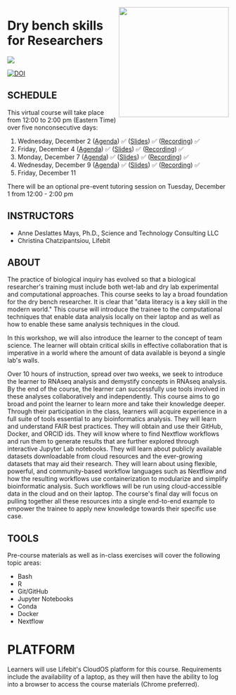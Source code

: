 <p align="center">
  <img src="https://static.wixstatic.com/media/b34882_b300f090387248599125482b6750206c.jpg"  width="250" align="right" >
</p>


# Dry bench skills for Researchers

![](assets/header.png)

[![DOI](https://zenodo.org/badge/DOI/10.5281/zenodo.4302133.svg)](https://doi.org/10.5281/zenodo.4302133)

## SCHEDULE
This virtual course will take place from 12:00 to 2:00 pm (Eastern Time) over five nonconsecutive days:

1. Wednesday, December 2 ([Agenda](classes/class_1/README.md)) ✅ ([Slides](assets/DryBenchResearcherDay1.pdf)) ✅ ([Recording](https://vimeo.com/486838280/7ed3c2fa40)) ✅ 
2. Friday, December 4 ([Agenda](classes/class_2/README.md)) ✅ ([Slides](assets/DryBenchResearcherDay2.pdf)) ✅ ([Recording](https://vimeo.com/488116603/d644fbab2f)) ✅ 
3. Monday, December 7 ([Agenda](classes/class_3/README.md)) ✅ ([Slides](assets/DryBenchResearcherDay3.pdf)) ✅ ([Recording](https://vimeo.com/488539316/fe1fbea579)) ✅ 
4. Wednesday, December 9 ([Agenda](classes/class_4/README.md)) ✅ ([Slides](assets/DryBenchResearcherDay4.pdf)) ✅ ([Recording](https://vimeo.com/489415599/d025b8340e)) ✅ 
5. Friday, December 11

There will be an optional pre-event tutoring session on Tuesday, December 1 from 12:00 - 2:00 pm

## INSTRUCTORS
- Anne Deslattes Mays, Ph.D., Science and Technology Consulting LLC
- Christina Chatzipantsiou, Lifebit

## ABOUT
The practice of biological inquiry has evolved so that a biological researcher's training must include both wet-lab and dry lab experimental and computational approaches. This course seeks to lay a broad foundation for the dry bench researcher. It is clear that "data literacy is a key skill in the modern world." This course will introduce the trainee to the computational techniques that enable data analysis locally on their laptop and as well as how to enable these same analysis techniques in the cloud.

In this workshop, we will also introduce the learner to the concept of team science. The learner will obtain critical skills in effective collaboration that is imperative in a world where the amount of data available is beyond a single lab's walls.

Over 10 hours of instruction, spread over two weeks, we seek to introduce the learner to RNAseq analysis and demystify concepts in RNAseq analysis. By the end of the course, the learner can successfully use tools involved in these analyses collaboratively and independently. This course aims to go broad and point the learner to learn more and take their knowledge deeper. Through their participation in the class, learners will acquire experience in a full suite of tools essential to any bioinformatics analysis. They will learn and understand FAIR best practices. They will obtain and use their GitHub, Docker, and ORCID ids. They will know where to find Nextflow workflows and run them to generate results that are further explored through interactive Jupyter Lab notebooks. They will learn about publicly available datasets downloadable from cloud resources and the ever-growing datasets that may aid their research. They will learn about using flexible, powerful, and community-based workflow languages such as Nextflow and how the resulting  workflows use containerization to modularize and simplify bioinformatic analysis. Such workflows will be run using cloud-accessible data in the cloud and on their laptop. The course's final day will focus on pulling together all these resources into a single end-to-end example to empower the trainee to apply new knowledge towards their specific use case.

## TOOLS

Pre-course materials as well as in-class exercises will cover the following topic areas:

- Bash
- R
- Git/GitHub
- Jupyter Notebooks
- Conda
- Docker
- Nextflow

# PLATFORM

Learners will use Lifebit's CloudOS platform for this course. Requirements include the availability of a laptop, as they will then have the ability to log into a browser to access the course materials (Chrome preferred).
